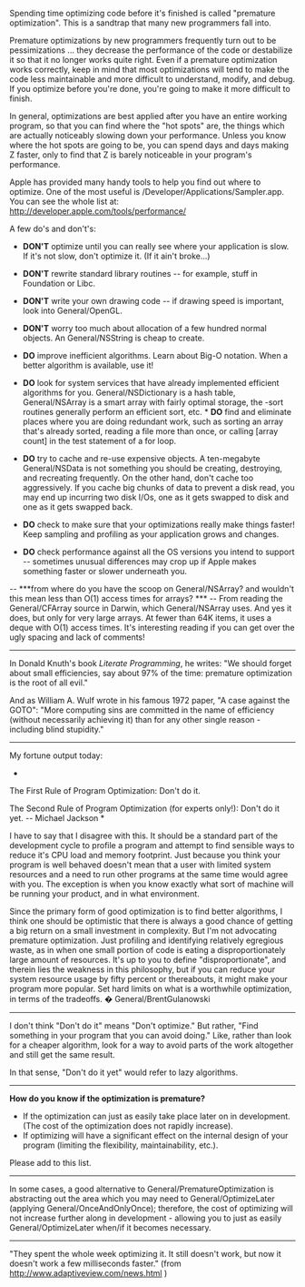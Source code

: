 Spending time optimizing code before it's finished is called "premature optimization". This is a sandtrap that many new programmers fall into.

Premature optimizations by new programmers frequently turn out to be pessimizations ... they decrease the performance of the code or destabilize it so that it no longer works quite right. Even if a premature optimization works correctly, keep in mind that most optimizations will tend to make the code less maintainable and more difficult to understand, modify, and debug. If you optimize before you're done, you're going to make it more difficult to finish.

In general, optimizations are best applied after you have an entire working program, so that you can find where the "hot spots" are, the things which are actually noticeably slowing down your performance. Unless you know where the hot spots are going to be, you can spend days and days making Z faster, only to find that Z is barely noticeable in your program's performance. 

Apple has provided many handy tools to help you find out where to optimize. One of the most useful is /Developer/Applications/Sampler.app. You can see the whole list at:
  http://developer.apple.com/tools/performance/

A few do's and don't's: 


* **DON'T** optimize until you can really see where your application is slow. If it's not slow, don't optimize it. (If it ain't broke...)
* **DON'T** rewrite standard library routines -- for example, stuff in Foundation or Libc. 
* **DON'T** write your own drawing code -- if drawing speed is important, look into General/OpenGL.
* **DON'T** worry too much about allocation of a few hundred normal objects. An General/NSString is cheap to create.



* **DO** improve inefficient algorithms. Learn about Big-O notation. When a better algorithm is available, use it!
* **DO** look for system services that have already implemented efficient algorithms for you. General/NSDictionary is a hash table, General/NSArray is a smart array with fairly optimal storage, the -sort routines generally perform an efficient sort, etc. * **DO** find and eliminate places where you are doing redundant work, such as sorting an array that's already sorted, reading a file more than once, or calling [array count] in the test statement of a for loop.
* **DO** try to cache and re-use expensive objects. A ten-megabyte General/NSData is not something you should be creating, destroying, and recreating frequently.  On the other hand, don't cache too aggressively.  If you cache big chunks of data to prevent a disk read, you may end up incurring two disk I/Os, one as it gets swapped to disk and one as it gets swapped back.
* **DO** check to make sure that your optimizations really make things faster! Keep sampling and profiling as your application grows and changes.
* **DO** check performance against all the OS versions you intend to support -- sometimes unusual differences may crop up if Apple makes something faster or slower underneath you.


-- ***from where do you have the scoop on General/NSArray? and wouldn't this mean less than O(1) access times for arrays? *** -- From reading the General/CFArray source in Darwin, which General/NSArray uses. And yes it does, but only for very large arrays. At fewer than 64K items, it uses a deque with O(1) access times. It's interesting reading if you can get over the ugly spacing and lack of comments!

----

In Donald Knuth's book  *Literate Programming*, he writes:
  "We should forget about small efficiencies, say about 97% of the time: premature optimization is the root of all evil."

And as William A. Wulf wrote in his famous 1972 paper, "A case against the GOTO":
  "More computing sins are committed in the name of efficiency (without necessarily achieving it) than for any other single reason - including blind stupidity."

----

My fortune output today:

*
The First Rule of Program Optimization:
        Don't do it.

The Second Rule of Program Optimization (for experts only!):
        Don't do it yet.
                -- Michael Jackson
*

I have to say that I disagree with this. It should be a standard part of the development cycle to profile a program and attempt to find sensible ways to reduce it's CPU load and memory footprint. Just because you think your program is well behaved doesn't mean that a user with limited system resources and a need to run other programs at the same time would agree with you. The exception is when you know exactly what sort of machine will be running your product, and in what environment.

Since the primary form of good optimization is to find better algorithms, I think one should be optimistic that there is always a good chance of getting a big return on a small investment in complexity. But I'm not advocating premature optimization. Just profiling and identifying relatively egregious waste, as in when one small portion of code is eating a disproportionately large amount of resources. It's up to you to define "disproportionate", and therein lies the weakness in this philosophy, but if you can reduce your system resource usage by fifty percent or thereabouts, it might make your program more popular. Set hard limits on what is a worthwhile optimization, in terms of the tradeoffs. � General/BrentGulanowski

----

I don't think "Don't do it" means "Don't optimize." But rather, "Find something in your program that you can avoid doing." Like, rather than look for a cheaper algorithm, look for a way to avoid parts of the work altogether and still get the same result.

In that sense, "Don't do it yet" would refer to lazy algorithms.

----

**How do you know if the optimization is premature?**


* If the optimization can just as easily take place later on in development. (The cost of the optimization does not rapidly increase).
* If optimizing will have a significant effect on the internal design of your program (limiting the flexibility, maintainability, etc.).


Please add to this list.

----

In some cases, a good alternative to General/PrematureOptimization is abstracting out the area which you may need to General/OptimizeLater (applying General/OnceAndOnlyOnce); therefore, the cost of optimizing will not increase further along in development - allowing you to just as easily General/OptimizeLater when/if it becomes necessary.

----

"They spent the whole week optimizing it. It still doesn't work, but now it doesn't work a few milliseconds faster." (from http://www.adaptiveview.com/news.html )